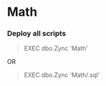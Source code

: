 # Math
 
### Deploy all scripts
>EXEC dbo.Zync 'Math' <br />

OR <br />

>EXEC dbo.Zync 'Math/.sql' <br />
